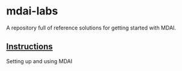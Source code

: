 # mdai-labs

A repository full of reference solutions for getting started with MDAI.

## [Instructions](instructions.md)

Setting up and using MDAI

